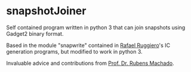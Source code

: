# snapshotJoiner
Self contained program written in python 3 that can join snapshots using Gadget2 binary format.

Based in the module "snapwrite" contained in [Rafael Ruggiero](https://github.com/ruggiero)'s IC generation programs, but modified to work in python 3.

Invaluable advice and contributions from [Prof. Dr. Rubens Machado](https://sites.google.com/professores.utfpr.edu.br/rubensmachado/home).

